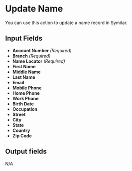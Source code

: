 # Update Name

You can use this action to update a name record in Symitar.

## Input Fields

- **Account Number** *(Required)*
- **Branch** *(Required)*
- **Name Locator** *(Required)*
- **First Name**
- **Middle Name**
- **Last Name**
- **Email**
- **Mobile Phone**
- **Home Phone**
- **Work Phone**
- **Birth Date**
- **Occupation**
- **Street**
- **City**
- **State**
- **Country**
- **Zip Code**

## Output fields

N/A
